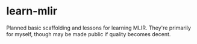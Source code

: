 # learn-mlir

Planned basic scaffolding and lessons for learning MLIR. They're primarily for myself, though may be made public if quality becomes decent.
